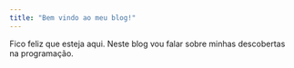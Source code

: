 ```yaml
---
title: "Bem vindo ao meu blog!"
---
```


Fico feliz que esteja aqui. Neste blog vou falar sobre minhas descobertas na programação.
